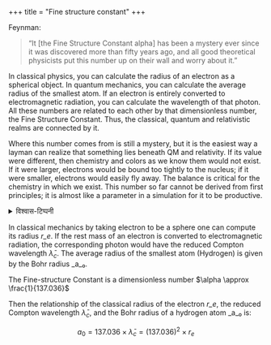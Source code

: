 +++
title = "Fine structure constant"
+++

Feynman: 

> “It [the Fine Structure Constant alpha] has been a mystery ever since it was discovered more than fifty years ago, and all good theoretical physicists put this number up on their wall and worry about it.”

In classical physics, you can calculate the radius of an electron as a spherical object. In quantum mechanics, you can calculate the average radius of the smallest atom. If an electron is entirely converted to electromagnetic radiation, you can calculate the wavelength of that photon. All these numbers are related to each other by that dimensionless number, the Fine Structure Constant. Thus, the classical, quantum and relativistic realms are connected by it.

Where this number comes from is still a mystery, but it is the easiest way a layman can realize that something lies beneath QM and relativity. If its value were different, then chemistry and colors as we know them would not exist.  If it were larger, electrons would be bound too tightly to the nucleus; if it were smaller, electrons would easily fly away. The balance is critical for the chemistry in which we exist. This number so far cannot be derived from first principles; it is almost like a parameter in a simulation for it to be productive.

<details><summary>विश्वास-टिप्पनी</summary>

Proof of the Gods?
</details>


In classical mechanics by taking electron to be a sphere one can compute its radius _r_e_. If the rest mass of an electron is converted to electromagnetic radiation, the corresponding photon would have the reduced Compton wavelength $\bar{\lambda}_c$. The average radius of the smallest atom (Hydrogen) is given by the Bohr radius _a_₀.

The Fine-structure Constant is a dimensionless number $\alpha \approx \frac{1}{137.036}$

Then the relationship of the classical radius of the electron _r_e_, the reduced Compton wavelength $\bar{\lambda}_c$, and the Bohr radius of a hydrogen atom _a_₀ is:

$$ a_0 = 137.036 \times \bar{\lambda}_c = (137.036)^2 \times r_e $$


